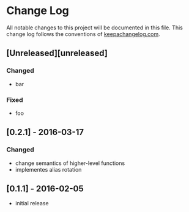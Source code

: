 # Change Log
All notable changes to this project will be documented in this file. This change log follows the conventions of [keepachangelog.com](http://keepachangelog.com/).

## [Unreleased][unreleased]
### Changed
- bar

### Fixed
- foo

## [0.2.1] - 2016-03-17

### Changed
- change semantics of higher-level functions
- implementes alias rotation

## [0.1.1] - 2016-02-05
- initial release


